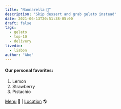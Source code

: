 ```yaml
---
title: "Nannarella 🍦"
description: "Skip dessert and grab gelato instead"
date: 2021-06-13T20:51:38-05:00
draft: false
tags:
  - gelato
  - top-10
  - delivery
livedin:
  - lisbon
author: "Abe"
---
```


#### Our personal favorites:

1. Lemon
2. Strawberry
3. Pistachio

[Menu](https://www.nannarella.pt/) 📖  |  [Location](https://g.page/betterhalfbar?share) 🌎
